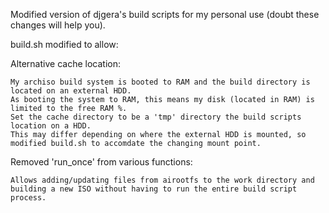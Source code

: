 Modified version of djgera's build scripts for my personal use (doubt these changes will help you).

build.sh modified to allow:

Alternative cache location:

    My archiso build system is booted to RAM and the build directory is located on an external HDD.
    As booting the system to RAM, this means my disk (located in RAM) is limited to the free RAM %.
    Set the cache directory to be a 'tmp' directory the build scripts location on a HDD.
    This may differ depending on where the external HDD is mounted, so modified build.sh to accomdate the changing mount point.
  
Removed 'run_once' from various functions:

    Allows adding/updating files from airootfs to the work directory and building a new ISO without having to run the entire build script process.
